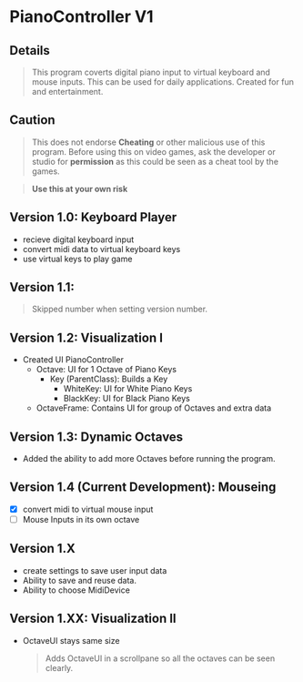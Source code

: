 # PianoController V1

## Details

> This program coverts digital piano input to virtual keyboard
> and mouse inputs. This can be used for daily applications.
> Created for fun and entertainment.

## Caution

> This does not endorse **Cheating** or other malicious use of
> this program. Before using this on video games, ask the
> developer or studio for **permission** as this could be seen as
> a cheat tool by the games.

> **Use this at your own risk**

## Version 1.0: Keyboard Player

- recieve digital keyboard input
- convert midi data to virtual keyboard keys
- use virtual keys to play game

## Version 1.1:

> Skipped number when setting version number.

## Version 1.2: Visualization I

- Created UI PianoController
    - Octave: UI for 1 Octave of Piano Keys
        - Key (ParentClass): Builds a Key
            - WhiteKey: UI for White Piano Keys
            - BlackKey: UI for Black Piano Keys
    - OctaveFrame: Contains UI for group of Octaves and extra data

## Version 1.3: Dynamic Octaves

- Added the ability to add more Octaves before running the program.

## Version 1.4 (Current Development): Mouseing

- [x] convert midi to virtual mouse input
- [ ] Mouse Inputs in its own octave

## Version 1.X

- create settings to save user input data
- Ability to save and reuse data.
- Ability to choose MidiDevice

## Version 1.XX: Visualization II

- OctaveUI stays same size
  > Adds OctaveUI in a scrollpane so all the octaves can be
  > seen clearly.